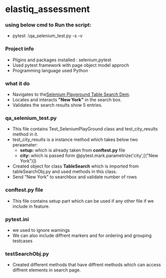 # elastiq_assessment
### using below cmd to Run the script:
  - pytest .\qa_selenium_test.py -s -v
### Project info
  - Pligins and packages installed : selenium,pytest
  - Used pytest framework with page object model approch
  - Programming language used Python
### what it do
  - Navigates to the[Selenium Playground Table Search Dem](https://www.lambdatest.com/selenium-playground/table-sort-search-demo).
  - Locates and interacts **"New York"** in the search box.
  - Validates the search results show 5 entries.
### qa_selenium_test.py
  - This file contains Test_SeleniumPlayGround class and test_city_results method in it.
  - test_city_results is a instance method which takes below two peraamater:
     - **setup:** which is already taken from **conftest.py** file
     - **city:** which is passed form  @pytest.mark.parametrize('city',[("New York")])
  -  Created object for class **TableSearch** which is imported from tableSearchObj.py and used methods in this class.
  -  Send "New York" to searchbox and validate number of rows
### conftest.py file
   - This file contains setup part which can be used if any other file if we include in feature.
### pytest.ini
  -  we used to ignore warnings
  -  We can also include diffrent markers and for ordering and grouping testcases
### testSearchObj.py
  - Created different methods that have diffrent methods which can access diffrent elements in search page. 
  
